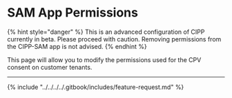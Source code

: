 # SAM App Permissions

{% hint style="danger" %}
This is an advanced configuration of CIPP currently in beta. Please proceed with caution. Removing permissions from the CIPP-SAM app is not advised.
{% endhint %}

This page will allow you to modify the permissions used for the CPV consent on customer tenants.&#x20;

***

{% include "../../../../.gitbook/includes/feature-request.md" %}

